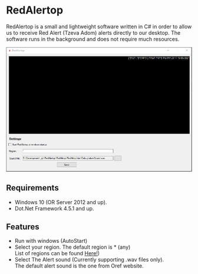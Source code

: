 # RedAlertop
RedAlertop is a small and lightweight software written in C# in order to allow us to receive Red Alert (Tzeva Adom) alerts directly to our desktop. The software runs in the background and does not require much resources.

[![RedAlertop](https://github.com/t0mer/RedAlertop/blob/main/screeshots/redalertop.png?raw=true "RedAlertop")](https://github.com/t0mer/RedAlertop/blob/main/screeshots/redalertop.png?raw=true "RedAlertop")

## Requirements
* Windows 10 (OR Server 2012 and up).
* Dot.Net Framework 4.5.1 and up.

## Features
* Run with windows (AutoStart)
* Select your region. The default region is * (any) <br/>
  List of regions can be found [Here!](https://www.oref.org.il//12481-he/Pakar.aspx))
* Select The Alert sound (Currently supporting .wav files only).<br/>
  The default alert sound is the one from Oref website.


